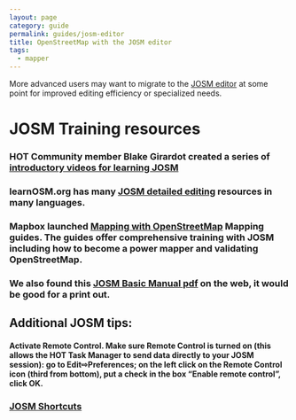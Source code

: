 ```yaml
---
layout: page
category: guide
permalink: guides/josm-editor
title: OpenStreetMap with the JOSM editor
tags:
  - mapper
---
```


More advanced users may want to migrate to the [JOSM editor](https://wiki.openstreetmap.org/wiki/JOSM) at some point for improved editing efficiency or specialized needs.

# JOSM Training resources

### HOT Community member Blake Girardot created a series of [introductory videos for learning JOSM](https://www.youtube.com/playlist?list=PL54o5PaKgnbKU-vXe11cSmmsxIYnL5oDU)

### learnOSM.org has many [JOSM detailed editing](http://learnosm.org/en/josm/) resources in many languages.

### Mapbox launched [Mapping with OpenStreetMap](https://www.mapbox.com/mapping/) Mapping guides. The guides offer comprehensive training with JOSM including how to become a power mapper and validating OpenStreetMap.

### We also found this [JOSM Basic Manual pdf](https://ma.ellak.gr/documents/2014/09/%CF%84%CE%BF-%CE%B5%CE%B3%CF%87%CE%B5%CE%B9%CF%81%CE%AF%CE%B4%CE%B9%CE%BF-%CF%84%CE%BF%CF%85-josm.pdf) on the web, it would be good for a print out.

## Additional JOSM tips:

#### Activate Remote Control. Make sure Remote Control is turned on (this allows the HOT Task Manager to send data directly to your JOSM session): go to Edit⇨Preferences; on the left click on the Remote Control icon (third from bottom), put a check in the box “Enable remote control”, click OK.

### [JOSM Shortcuts](https://josm.openstreetmap.de/wiki/Shortcuts)
